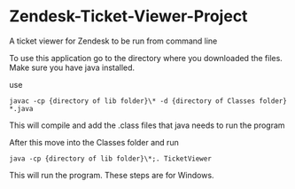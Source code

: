# Zendesk-Ticket-Viewer-Project
A ticket viewer for Zendesk to be run from command line


To use this application go to the directory where you downloaded the files. Make sure you have java installed.

use 

```
javac -cp {directory of lib folder}\* -d {directory of Classes folder} *.java
```

This will compile and add the .class files that java needs to run the program

After this move into the Classes folder and run

```
java -cp {directory of lib folder}\*;. TicketViewer
```
This will run the program. These steps are for Windows.
